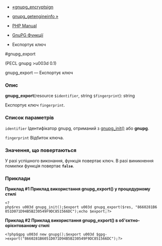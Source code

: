- [«gnupg_encryptsign](function.gnupg-encryptsign.md)
- [gnupg_getengineinfo »](function.gnupg-getengineinfo.md)

- [PHP Manual](index.md)
- [GnuPG Функції](ref.gnupg.md)
- Експортує ключ

#gnupg_export

(PECL gnupg \>u003d 0.1)

gnupg_export — Експортує ключ

### Опис

**gnupg_export**(resource `$identifier`, string `$fingerprint`): string

Експортує ключ `fingerprint`.

### Список параметрів

`identifier`
Ідентифікатор gnupg, отриманий з
[gnupg_init()](function.gnupg-init.md) або **gnupg**.

`fingerprint`
Відбиток ключа.

### Значення, що повертаються

У разі успішного виконання, функція повертає ключ. В разі
виникнення помилки функція повертає **`false`**.

### Приклади

**Приклад #1 Приклад використання **gnupg_export()** у процедурному
стилі**

` <?php$res u003d gnupg_init();$export u003d gnupg_export($res, "8660281B6051D071D94B5B230549F9DC851566DC");echo $export;?> `

**Приклад #2 Приклад використання **gnupg_export()** в
об'єктно-орієнтованому стилі**

` <?php$gpg u003d new gnupg();$export u003d $gpg->export("8660281B6051D071D94B5B230549F9DC851566DC");?> `

